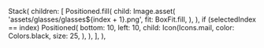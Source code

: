 Stack(
                                  children: [
                                    Positioned.fill(
                                      child: Image.asset(
                                        'assets/glasses/glasses${index + 1}.png',
                                        fit: BoxFit.fill,
                                      ),
                                    ),
                                    if (selectedIndex == index)
                                      Positioned(
                                        bottom: 10,
                                        left: 10,
                                        child: Icon(Icons.mail,
                                          color: Colors.black,
                                          size: 25,
                                        ),
                                      ),
                                  ],
                                ),